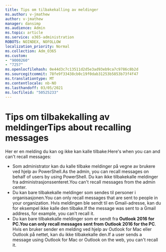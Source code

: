 ```yaml
---
title: Tips om tilbakekalling av meldinger
ms.author: v-jmathew
author: v-jmathew
manager: dansimp
ms.audience: Admin
ms.topic: article
ms.service: o365-administration
ROBOTS: NOINDEX, NOFOLLOW
localization_priority: Normal
ms.collection: Adm_O365
ms.custom:
- "9000260"
- "7257"
ms.openlocfilehash: 0e44d3c7c13511d2d5e3ad93eb9ca7c9786c8b2d
ms.sourcegitcommit: 78fe9f33438cb0c19f0dab31253b5853b73f4f47
ms.translationtype: MT
ms.contentlocale: nb-NO
ms.lasthandoff: 03/05/2021
ms.locfileid: "50525233"
---
```

# <a name="tips-about-recalling-messages"></a><span data-ttu-id="93edb-102">Tips om tilbakekalling av meldinger</span><span class="sxs-lookup"><span data-stu-id="93edb-102">Tips about recalling messages</span></span>

<span data-ttu-id="93edb-103">Her er en melding du kan og ikke kan kalle tilbake:</span><span class="sxs-lookup"><span data-stu-id="93edb-103">Here's when you can and can't recall messages:</span></span>

* <span data-ttu-id="93edb-104">Som administrator kan du kalle tilbake meldinger på vegne av brukere ved hjelp av PowerShell.</span><span class="sxs-lookup"><span data-stu-id="93edb-104">As the admin, you can recall messages on behalf of users by using PowerShell.</span></span> <span data-ttu-id="93edb-105">Du kan ikke tilbakekalle meldinger fra administrasjonssenteret.</span><span class="sxs-lookup"><span data-stu-id="93edb-105">You can't recall messages from the admin center.</span></span>
* <span data-ttu-id="93edb-106">Du kan bare tilbakekalle meldinger som sendes til personer i organisasjonen.</span><span class="sxs-lookup"><span data-stu-id="93edb-106">You can only recall messages that are sent to people in your organization.</span></span> <span data-ttu-id="93edb-107">Hvis meldingen ble sendt til en Gmail-adresse, kan du for eksempel ikke kalle den tilbake.</span><span class="sxs-lookup"><span data-stu-id="93edb-107">If the message was sent to a Gmail address, for example, you can't recall it.</span></span>
* <span data-ttu-id="93edb-108">Du kan bare tilbakekalle meldinger som er sendt fra **Outlook 2016 for PC.**</span><span class="sxs-lookup"><span data-stu-id="93edb-108">**You can only recall messages sent from Outlook 2016 for the PC**.</span></span> <span data-ttu-id="93edb-109">Hvis en bruker sender en melding ved hjelp av Outlook for Mac eller Outlook på nettet, kan du ikke tilbakekalle den.</span><span class="sxs-lookup"><span data-stu-id="93edb-109">If a user sends a message using Outlook for Mac or Outlook on the web, you can't recall it.</span></span>

